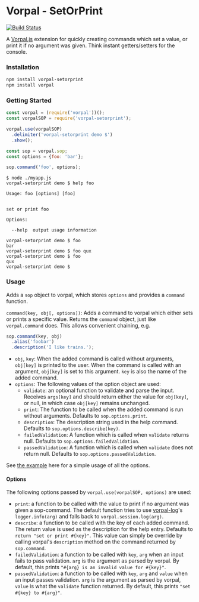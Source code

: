# Vorpal - SetOrPrint

[![Build Status](https://travis-ci.org/AljoschaMeyer/vorpal-setorprint.svg)](https://travis-ci.org/AljoschaMeyer/vorpal-setorprint)

A [Vorpal.js](https://github.com/dthree/vorpal) extension for quickly creating commands which set a value, or print it if no argument was given. Think instant getters/setters for the console.

### Installation

```bash
npm install vorpal-setorprint
npm install vorpal
```

### Getting Started

```js
const vorpal = (require('vorpal'))();
const vorpalSOP = require('vorpal-setorprint');

vorpal.use(vorpalSOP)
  .delimiter('vorpal-setorprint demo $')
  .show();

const sop = vorpal.sop;
const options = {foo: 'bar'};

sop.command('foo', options);
```

```
$ node ./myapp.js
vorpal-setorprint demo $ help foo

Usage: foo [options] [foo]


set or print foo

Options:

  --help  output usage information

vorpal-setorprint demo $ foo
bar
vorpal-setorprint demo $ foo qux
vorpal-setorprint demo $ foo
qux
vorpal-setorprint demo $
```

### Usage

Adds a `sop` object to vorpal, which stores `options` and provides a `command` function.

`command(key, obj[, options])`: Adds a command to vorpal which either sets or prints a specific value. Returns the `command` object, just like `vorpal.command` does. This allows convenient chaining, e.g.

```js
sop.command(key, obj)
  .alias('foobar')
  .description('I like trains.');
```

- `obj`, `key`: When the added command is called without arguments, `obj[key]` is printed to the user. When the command is called with an argument, `obj[key]` is set to this argument. `key` is also the name of the added command.
- `options`: The following values of the option object are used:
  - `validate`: an optional function to validate and parse the input. Receives `args[key]` and should return either the value for `obj[key]`, or null, in which case `obj[key]` remains unchanged.
  - `print`: The function to be called when the added command is run without arguments. Defaults to `sop.options.print`.
  - `description`: The description string used in the help command. Defaults to `sop.options.describe(key)`.
  - `failedValidation`: A function which is called when `validate` returns null. Defaults to `sop.options.failedValidation`.
  - `passedValidation`: A function which is called when `validate` does not return null. Defaults to `sop.options.passedValidation`.

See [the example](https://github.com/AljoschaMeyer/vorpal-log/tree/master/examples) here for a simple usage of all the options.

#### Options

The following options passed by `vorpal.use(vorpalSOP, options)` are used:

- `print`: a function to be called with the value to print if no argument was given a sop-command. The default function tries to use [vorpal-log](https://github.com/AljoschaMeyer/vorpal-log)'s `logger.info(arg)` and falls back to `vorpal.session.log(arg)`.
- `describe`: a function to be called with the key of each added command. The return value is used as the description for the help entry. Defaults to `return "set or print #{key}"`. This value can simply be override by calling vorpal's `description` method on the command returned by `sop.command`.
- `failedValidation`: a function to be called with `key`, `arg` when an input fails to pass validation. `arg` is the argument as parsed by vorpal. By default, this prints `"#{arg} is an invalid value for #{key}"`.
- `passedValidation`: a function to be called with `key`, `arg` and `value` when an input passes validation. `arg` is the argument as parsed by vorpal, `value` is what the `validate` function returned. By default, this prints `"set #{key} to #{arg}"`.
